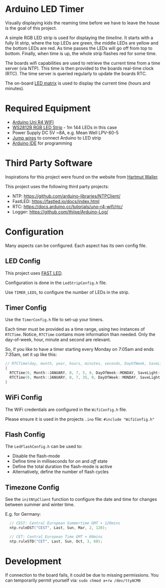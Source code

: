 # Arduino LED Timer

Visually displaying kids the reaming time before we have to leave the house is the goal of this project.

A simple RGB LED strip is used for displaying the _timeline_. It starts with a fully lit strip, where the top LEDs are green, the middle LEDs are yellow and the bottom LEDs are red. As time passes the LEDs will go off from top to bottom. Finally, when time is up, the whole strip flashes red for some time.

The boards wifi capabilities are used to retrieve the current time from a time server (via NTP). This time is then provided to the boards real-time clock (RTC). The time server is queried regularly to update the boards RTC.

The on-board [LED matrix](https://docs.arduino.cc/tutorials/uno-r4-wifi/led-matrix/) is used to display the current time (hours and minutes).

# Required Equipment

* [Arduino Uni R4 WIFI](https://store.arduino.cc/products/uno-r4-wifi)
* [WS2812B RGB LED Strip](https://www.amazon.de/dp/B0BTV9TD36) - 1m 144 LEDs in this case
* Power Supply DC 5V ~8A, e.g. Mean Well LPV-60-5
* [Jump wires](https://en.wikipedia.org/wiki/Jump_wire) to connect Arduino to LED strip
* [Arduino IDE](https://www.arduino.cc/en/software/) for programming

# Third Party Software

Inspirations for this project were found on the website from [Hartmut Waller](https://hartmut-waller.info/arduinoblog/arduino-uno-r4-wifi/#htoc-1).

This project uses the following third party projects:

* NTP: https://github.com/arduino-libraries/NTPClient/
* FastLED: https://fastled.io/docs/index.html
* RTC: https://docs.arduino.cc/tutorials/uno-r4-wifi/rtc/
* Logger: https://github.com/thijse/Arduino-Log/

# Configuration

Many aspects can be configured. Each aspect has its own config file.

## LED Config

This project uses [FAST LED](https://fastled.io/docs/index.html).

Configuration is done in the `LedStripConfig.h` file.

Use `TIMER_LEDS`, to configure the number of LEDs in the strip.

## Timer Config

Use the `TimerConfig.h` file to set-up your timers.

Each timer must be provided as a time range, using two instances of `RTCTime`.
Notice, `RTCTime` contains more information than needed. Only the day-of-week, hour, minute and second are relevant.

So, if you like to have a timer starting every Monday on 7:05am and ends 7:35am, set it up like this:

```cpp
// RTCTime(day, month, year, hours, minutes, seconds, DayOfWeek, SaveLight)
{
  RTCTime(0, Month::JANUARY, 0, 7, 5, 0, DayOfWeek::MONDAY, SaveLight::SAVING_TIME_INACTIVE),
  RTCTime(0, Month::JANUARY, 0, 7, 35, 0, DayOfWeek::MONDAY, SaveLight::SAVING_TIME_INACTIVE)
}
```

## WiFi Config

The WiFi credentials are configured in the `WifiConfig.h` file.

Please ensure it is used in the projects `.ino` file: `#include "WifiConfig.h"`

## Flash Config

The `LedFlashConfig.h` can be used to:

* Disable the flash-mode
* Define time in milliseconds for _on_ and _off_ state
* Define the total duration the flash-mode is active
* Alternatively, define the number of flash cycles

## Timezone Config

See the `initNtpClient` function to configure the date and time for changes between summer and winter time.

E.g. for Germany:

```cpp
  // CEST: Central European Summertime GMT + 120mins
  ntp.ruleDST("CEST", Last, Sun, Mar, 2, 120);

  // CET: Central European Time GMT + 60mins
  ntp.ruleSTD("CET", Last, Sun, Oct, 3, 60);
```

# Development

If connection to the board fails, it could be due to missing permissions. You can temporarily permit yourself via: `sudo chmod a+rw /dev/ttyACM0`

